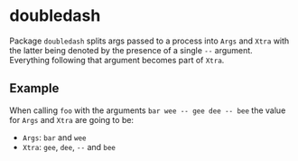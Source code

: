 # doubledash

Package `doubledash` splits args passed to a process into `Args` and `Xtra` with the latter being denoted by the presence of a single `--` argument. Everything following that argument becomes part of `Xtra`.

## Example

When calling `foo` with the arguments `bar wee -- gee dee -- bee` the value for `Args` and `Xtra` are going to be:

* `Args`: `bar` and `wee`
* `Xtra`: `gee`, `dee`, `--` and `bee`